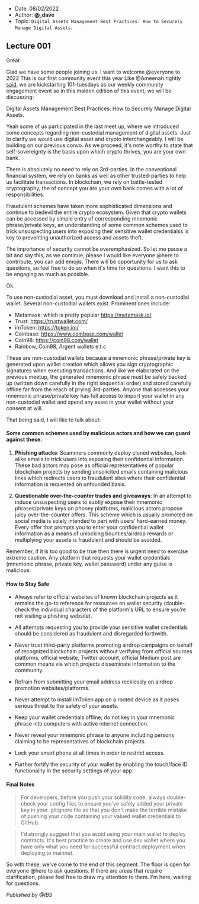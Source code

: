- Date: 08/02/2022
- Author: **@_dave**
- Topic: `Digital Assets Management Best Practices: How to Securely Manage Digital Assets`.

## Lecture 001

Great 

Glad we have some people joining us.
I want to welcome @everyone to 2022
This is our first community event this year
Like @Ameenah rightly [said](https://discord.com/channels/917010077154680902/917018045015293952/940550396840128514),
we are kickstarting 101-tuesdays as our weekly community engagement event
so in this maiden edition of this event, we will be discussing: 

Digital Assets Management Best Practices: How to Securely Manage Digital Assets.

Yeah some of us participated in the last meet up, where we introduced some concepts regarding non-custodial management of digital assets.
Just to clarify we would use digital asset and crypto interchangeably. I will be building on our previous convo.
As we proceed, it's note worthy to state that self-sovereignty is the basis upon which crypto thrives, you are your own bank.

There is absolutely no need to rely on 3rd-parties.
In the conventional financial system, we rely on banks as well as other trusted-parties to help us facilitate transactions.
In blockchain, we rely on battle-tested cryptography, the of concept you are your own bank comes with a lot of responsibilities.

Fraudulent schemes have taken more sophisticated dimensions and continue to bedevil the entire crypto ecosystem. 
Given that crypto wallets can be accessed by simple entry of corresponding mnemonic phrase/private keys, 
an understanding of some common schemes used to trick unsuspecting users into exposing their sensitive wallet credentialss is key to preventing unauthorized access
and assets theft.

The importance of security cannot be overemphasized.
So let me pause a bit and say this, as we continue, please I would like everyone @here to contribute, you can add emojis. 
There will be opportunity for us to ask questions, so feel free to do so when it's time for questions.
I want this to be engaging as much as possible.


Ok.

To use non-custodial asset, you must download and install a non-custodial wallet.
Several non-custodial wallets exist. Prominent ones include:
- Metamask: which is pretty popular https://metamask.io/
- Trust:  https://trustwallet.com/
- imToken: https://token.im/
- Coinbase: https://www.coinbase.com/wallet
- Coin98: https://coin98.com/wallet
- Rainbow, Coin98, Argent wallets e.t.c 
 
 These are non-custodial wallets because a mnemonic phrase/private key is generated upon  wallet creation which 
 allows you sign cryptographic signatures when executing transactions.
And like we elaborated on the previous meetup, the generated mnemonic phrase must be safely backed up (written down carefully in the right sequential order)
and stored carefully offline far from the reach of prying 3rd-parties.
Anyone that accesses your mnemonic phrase/private key has full access to import your wallet in any non-custodial wallet and spend any asset in your
wallet without your consent at will.

That being said, I will like to talk about: 
#### Some common schemes used by malicious actors and how we can guard against these.

1. **Phishing attacks**: Scammers commonly deploy cloned websites, look-alike emails to trick users into exposing their confidential information. 
These bad actors may pose as official representatives of popular blockchain projects by sending unsolicited emails containing malicious links which
redirects users to fraudulent sites where their confidential information is requested on unfounded basis.

2. **Questionable over-the-counter trades and giveaways**: In an attempt to induce unsuspecting users to subtly expose their mnemonic phrases/private keys
on phoney platforms, malicious actors propose juicy over-the-counter offers. This scheme which is usually promoted on social media is solely intended
to part with users’ hard-earned money. Every offer that prompts you to enter your confidential wallet information as a means of unlocking bounties/airdrop rewards
or multiplying your assets is fraudulent and should be avoided. 

Remember, if it is too good to be true then there is urgent need to exercise extreme caution. 
Any platform that requests your wallet credentials (mnemonic phrase, private key, wallet password) under any guise is malicious.


#### How to Stay Safe
- Always refer to official websites of known blockchain projects as it remains the go-to reference for resources on wallet security
(double-check the individual characters of the platform's URL to ensure you’re not visiting a phishing website).

- All attempts requesting you to provide your sensitive wallet credentials should be considered as fraudulent and disregarded forthwith.

- Never trust third-party platforms promoting airdrop campaigns on behalf of recognized blockchain projects without verifying from official 
sources platforms, official website, Twitter account, official Medium post are common means via which projects disseminate information to the community.

- Refrain from submitting your email address recklessly on airdrop promotion websites/platforms.

- Never attempt to install imToken app on a rooted device as it poses serious threat to the safety of your assets.

- Keep your wallet credentials offline; do not key in your mnemonic phrase into computers with active internet connection. 

- Never reveal your mnemonic phrase to anyone including persons claiming to be representatives of blockchain projects.

- Lock your smart phone at all times in order to restrict access. 

- Further fortify the security of your wallet by enabling the touch/face ID functionality in the security settings of your app. 

#### Final Notes

> For developers, before you push your solidity code, always double-check your config files to ensure you've safely added your private key in your .gitignore file
so that you don't make the terrible mistake of pushing your code containing your valued wallet credentials to GitHub.

> I'd strongly suggest that you avoid using your main wallet to deploy contracts. 
It's best practice to create and use dev wallet where you have only what you need for successful contract deployment when deploying to mainnet.


So with these, we've come to the end of this segment.
The floor is open for everyone @here to ask questions.
If there are areas that require clarification, please feel free to draw my attention to them. 
I'm here, waiting for questions.





_Published by @IBS_
